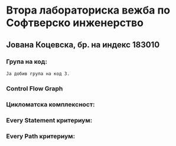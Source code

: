 # Втора лабораториска вежба по Софтверско инженерство

## Јована Коцевска, бр. на индекс 183010

### Група на код:
    Ја добив група на код 3.
    
### Control Flow Graph
    

### Цикломатска комплексност:


### Every Statement критериум:


### Every Path критериум:
